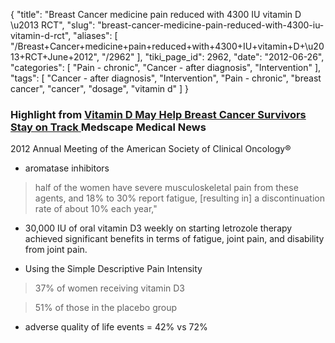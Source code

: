 {
    "title": "Breast Cancer medicine pain reduced with 4300 IU vitamin D \u2013 RCT",
    "slug": "breast-cancer-medicine-pain-reduced-with-4300-iu-vitamin-d-rct",
    "aliases": [
        "/Breast+Cancer+medicine+pain+reduced+with+4300+IU+vitamin+D+\u2013+RCT+June+2012",
        "/2962"
    ],
    "tiki_page_id": 2962,
    "date": "2012-06-26",
    "categories": [
        "Pain - chronic",
        "Cancer - after diagnosis",
        "Intervention"
    ],
    "tags": [
        "Cancer - after diagnosis",
        "Intervention",
        "Pain - chronic",
        "breast cancer",
        "cancer",
        "dosage",
        "vitamin d"
    ]
}


### Highlight from [Vitamin D May Help Breast Cancer Survivors Stay on Track ](http://www.medscape.com/viewarticle/766273%20)Medscape Medical News

2012 Annual Meeting of the American Society of Clinical Oncology®

* aromatase inhibitors

> half of the women have severe musculoskeletal pain from these agents, and 18% to 30% report fatigue, <span>[resulting in]</span> a discontinuation rate of about 10% each year,"

* 30,000 IU of oral vitamin D3 weekly on starting letrozole therapy achieved significant benefits in terms of fatigue, joint pain, and disability from joint pain.

* Using the Simple Descriptive Pain Intensity 

> 37% of women receiving vitamin D3 

> 51% of those in the placebo group

* adverse quality of life events = 42% vs 72%